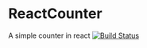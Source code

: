 # ReactCounter
A simple counter in react
[![Build Status](https://dev.azure.com/VerbuntRFJG/LocalDeployMac/_apis/build/status/roelver.ReactCounter?branchName=master)](https://dev.azure.com/VerbuntRFJG/LocalDeployMac/_build/latest?definitionId=2&branchName=master)
